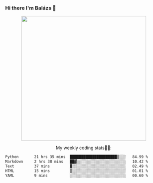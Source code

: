### Hi there I'm Balázs 👋
  
<p align="center">
  <img width="400" src="https://github-readme-stats.vercel.app/api/top-langs/?username=bkutasi&size_weight=0.5&count_weight=0.5&hide=jupyter%20notebook&layout=compact&theme=tokyonight">
</p>
<p align="center">
My weekly coding stats👨‍💻:
</p>
<!--START_SECTION:waka-->

```txt
Python       21 hrs 35 mins  █████████████████████▒░░░   84.99 %
Markdown     2 hrs 38 mins   ██▓░░░░░░░░░░░░░░░░░░░░░░   10.42 %
Text         37 mins         ▓░░░░░░░░░░░░░░░░░░░░░░░░   02.49 %
HTML         15 mins         ▒░░░░░░░░░░░░░░░░░░░░░░░░   01.01 %
YAML         9 mins          ░░░░░░░░░░░░░░░░░░░░░░░░░   00.60 %
```

<!--END_SECTION:waka-->



<!--
**bkutasi/bkutasi** is a ✨ _special_ ✨ repository because its `README.md` (this file) appears on your GitHub profile.

Here are some ideas to get you started:

- 🔭 I’m currently working on ...
- 🌱 I’m currently learning ...
- 👯 I’m looking to collaborate on ...
- 🤔 I’m looking for help with ...
- 💬 Ask me about ...
- 📫 How to reach me: ...
- 😄 Pronouns: ...
- ⚡ Fun fact: ...
-->
